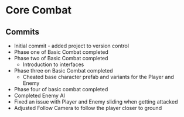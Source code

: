 # Core Combat

## Commits
* Initial commit - added project to version control
* Phase one of Basic Combat completed
* Phase two of Basic Combat completed
    * Introduction to interfaces
* Phase three on Basic Combat completed
    * Cheated base character prefab and variants for the Player and Enemy
* Phase four of basic combat completed
* Completed Enemy AI
* Fixed an issue with Player and Enemy sliding when getting attacked
* Adjusted Follow Camera to follow the player closer to ground
